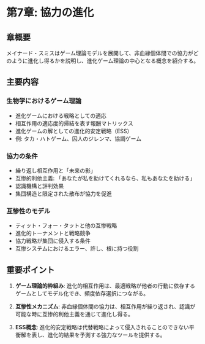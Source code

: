 # 第7章: 協力の進化

## 章概要
メイナード・スミスはゲーム理論モデルを展開して、非血縁個体間での協力がどのように進化し得るかを説明し、進化ゲーム理論の中心となる概念を紹介する。

## 主要内容

### 生物学におけるゲーム理論
- 進化ゲームにおける戦略としての適応
- 相互作用の適応度的帰結を表す報酬マトリックス
- 進化ゲームの解としての進化的安定戦略（ESS）
- 例: タカ・ハトゲーム、囚人のジレンマ、協調ゲーム

### 協力の条件
- 繰り返し相互作用と「未来の影」
- 互惨的利他主義: 「あなたが私を助けてくれるなら、私もあなたを助ける」
- 認識機構と評判効果
- 集団構造と限定された散布が協力を促進

### 互惨性のモデル
- ティット・フォー・タットと他の互惨戦略
- 進化的トーナメントと戦略競争
- 協力戦略が集団に侵入する条件
- 互惨システムにおけるエラー、許し、根に持つ役割

## 重要ポイント

1. **ゲーム理論的枠組み**: 進化的相互作用は、最適戦略が他者の行動に依存するゲームとしてモデル化でき、頻度依存選択につながる。

2. **互惨性メカニズム**: 非血縁個体間の協力は、相互作用が繰り返され、認識が可能な時に互惨的利他主義を通じて進化し得る。

3. **ESS概念**: 進化的安定戦略は代替戦略によって侵入されることのできない平衡解を表し、進化的結果を予測する強力なツールを提供する。